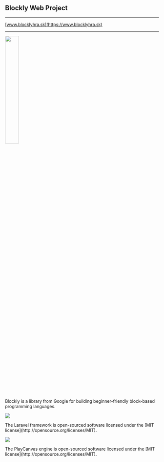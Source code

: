 
## Blockly Web Project

----------
[www.blocklyhra.sk](https://www.blocklyhra.sk)

----------
<p align="left"><img width="30%" src="https://developers.google.com/blockly/images/logos/logo_built_on.png">
</p>
Blockly is a library from Google for building beginner-friendly block-based programming languages.

<p align="left"><img src="https://laravel.com/assets/img/components/logo-laravel.svg">
</p>
The Laravel framework is open-sourced software licensed under the [MIT license](http://opensource.org/licenses/MIT).
<p align="left"><img src="https://image4.owler.com/logo/playcanvas_owler_20180323_222343_large.png">
</p>
The PlayCanvas engine is open-sourced software licensed under the [MIT license](http://opensource.org/licenses/MIT).
